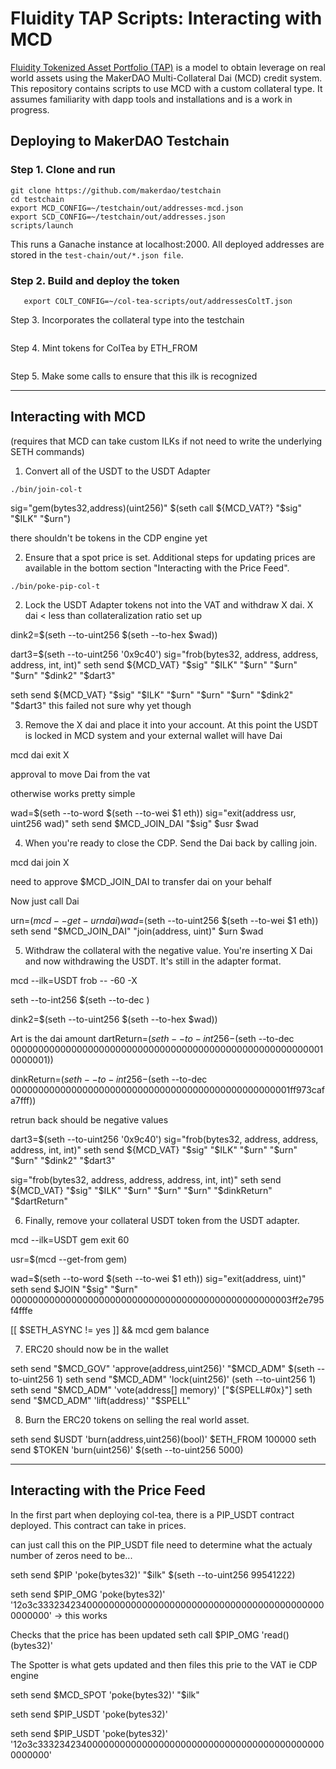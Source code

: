 # Fluidity TAP Scripts: Interacting with MCD
[Fluidity Tokenized Asset Portfolio (TAP)](https://tap.fluidity.io/) is a model to obtain leverage on real world assets using the MakerDAO Multi-Collateral Dai (MCD) credit system. This repository contains scripts to use MCD with a custom collateral type. It assumes familiarity with dapp tools and installations and is a work in progress.

## Deploying to MakerDAO Testchain

### Step 1. Clone and run

```
git clone https://github.com/makerdao/testchain
cd testchain
export MCD_CONFIG=~/testchain/out/addresses-mcd.json
export SCD_CONFIG=~/testchain/out/addresses.json
scripts/launch
```

This runs a Ganache instance at localhost:2000. All deployed addresses are stored in the `test-chain/out/*.json file`.

### Step 2. Build and deploy the token

```./bin/deploy-col-tea
   export COLT_CONFIG=~/col-tea-scripts/out/addressesColtT.json
```
Step 3.
Incorporates the collateral type into the testchain

```./bin/deploy-spell
```
Step 4.
Mint tokens for ColTea by ETH_FROM
```./bin/mint-col-tea
```

Step 5.
Make some calls to ensure that this ilk is recognized
_______________________________________________

## Interacting with MCD
(requires that MCD can take custom ILKs if not need to write the underlying SETH commands)

1. Convert all of the USDT to the USDT Adapter

```
./bin/join-col-t
```

sig="gem(bytes32,address)(uint256)"
$(seth call ${MCD_VAT?} "$sig" "$ILK" "$urn")

there shouldn't be tokens in the CDP engine yet

2. Ensure that a spot price is set. Additional steps for updating prices are available in the bottom section "Interacting with the Price Feed".
```
./bin/poke-pip-col-t
```



2. Lock the USDT Adapter tokens not into the VAT and withdraw X dai. X dai < less than collateralization ratio set up

dink2=$(seth --to-uint256 $(seth --to-hex $wad))

dart3=$(seth --to-uint256 '0x9c40')
sig="frob(bytes32, address, address, address, int, int)"
seth send ${MCD_VAT} "$sig" "$ILK" "$urn" "$urn" "$urn" "$dink2" "$dart3"

seth send ${MCD_VAT} "$sig" "$ILK" "$urn" "$urn" "$urn" "$dink2" "$dart3" this failed not sure why yet though

3.  Remove the X dai and place it into your account. At this point the USDT is locked in MCD system and your external wallet will have Dai

mcd dai exit X

approval to move Dai from the vat

otherwise works pretty simple

wad=$(seth --to-word $(seth --to-wei $1 eth))
sig="exit(address usr, uint256 wad)"
seth send $MCD_JOIN_DAI "$sig" $usr $wad

4. When you're ready to close the CDP. Send the Dai back by calling join.

mcd dai join X

need to approve $MCD_JOIN_DAI to transfer dai on your behalf

Now just call Dai

urn=$(mcd --get-urn dai)
wad=$(seth --to-uint256 $(seth --to-wei $1 eth))
seth send "$MCD_JOIN_DAI" "join(address, uint)" $urn $wad

5. Withdraw the collateral with the negative value. You're inserting X Dai and now withdrawing
the USDT. It's still in the adapter format.

mcd --ilk=USDT frob -- -60 -X

seth --to-int256 $(seth --to-dec )

dink2=$(seth --to-uint256 $(seth --to-hex $wad))

Art is the dai amount
dartReturn=$(seth --to-int256 -$(seth --to-dec 0000000000000000000000000000000000000000000000000000000010000001))

dinkReturn=$(seth --to-int256 -$(seth --to-dec 000000000000000000000000000000000000000000000000001ff973cafa7fff))

retrun back should be negative values

dart3=$(seth --to-uint256 '0x9c40')
sig="frob(bytes32, address, address, address, int, int)"
seth send ${MCD_VAT} "$sig" "$ILK" "$urn" "$urn" "$urn" "$dink2" "$dart3"

sig="frob(bytes32, address, address, address, int, int)"
seth send ${MCD_VAT} "$sig" "$ILK" "$urn" "$urn" "$urn" "$dinkReturn" "$dartReturn"

6. Finally, remove your collateral USDT token from the USDT adapter.

mcd --ilk=USDT gem exit 60

usr=$(mcd --get-from gem)

wad=$(seth --to-word $(seth --to-wei $1 eth))
sig="exit(address, uint)"
seth send $JOIN "$sig" "$urn" 000000000000000000000000000000000000000000000000003ff2e795f4fffe

[[ $SETH_ASYNC != yes ]] && mcd gem balance

7. ERC20 should now be in the wallet

seth send "$MCD_GOV" 'approve(address,uint256)' "$MCD_ADM" $(seth --to-uint256 1)
seth send "$MCD_ADM" 'lock(uint256)' (seth --to-uint256 1)
seth send "$MCD_ADM" 'vote(address[] memory)' ["${SPELL#0x}"]
seth send "$MCD_ADM" 'lift(address)' "$SPELL"

8. Burn the ERC20 tokens on selling the real world asset.

seth send $USDT 'burn(address,uint256)(bool)' $ETH_FROM 100000
 seth send $TOKEN 'burn(uint256)' $(seth --to-uint256 5000)

-----------------------------------------------------------------------------

## Interacting with the Price Feed

In the first part when deploying col-tea, there is a PIP_USDT contract deployed. This contract can take in prices.

can just call this on the PIP_USDT file need to determine what the actualy number of zeros need to be...


seth send $PIP 'poke(bytes32)' "$ilk" $(seth --to-uint256 99541222)

seth send $PIP_OMG 'poke(bytes32)' '12o3c33323423400000000000000000000000000000000000000000000000000' -> this works

Checks that the price has been updated
seth call $PIP_OMG 'read()(bytes32)'

The Spotter is what gets updated and then files this prie to the VAT ie CDP engine

seth send $MCD_SPOT 'poke(bytes32)' "$ilk"


seth send $PIP_USDT 'poke(bytes32)'


seth send $PIP_USDT 'poke(bytes32)' '12o3c33323423400000000000000000000000000000000000000000000000000'

